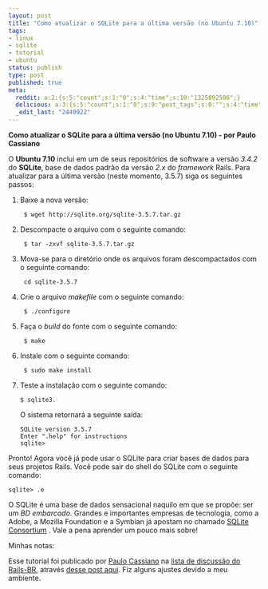 ```yaml
---
layout: post
title: "Como atualizar o SQLite para a última versão (no Ubuntu 7.10)"
tags:
- linux
- sqlite
- tutorial
- ubuntu
status: publish
type: post
published: true
meta:
  reddit: a:2:{s:5:"count";s:1:"0";s:4:"time";s:10:"1325092506";}
  delicious: a:3:{s:5:"count";s:1:"0";s:9:"post_tags";s:0:"";s:4:"time";s:10:"1229527062";}
  _edit_last: "2440922"
---
```

<strong>Como atualizar o SQLite para a última versão (no Ubuntu 7.10) - por Paulo Cassiano</strong>

O <strong>Ubuntu 7.10</strong> inclui em um de seus repositórios de software a versão <em>3.4.2</em> do <strong>SQLite</strong>, base de dados padrão da versão <em>2.x</em> do <em>framework</em> Rails. Para atualizar para a última versão (neste momento, 3.5.7) siga os seguintes passos:

1. Baixe a nova versão:

		$ wget http://sqlite.org/sqlite-3.5.7.tar.gz

1. Descompacte o arquivo com o seguinte comando:

		$ tar -zxvf sqlite-3.5.7.tar.gz

1. Mova-se para o diretório onde os arquivos foram descompactados com o seguinte comando:

		cd sqlite-3.5.7

1. Crie o arquivo _makefile_ com o seguinte comando:

		$ ./configure

1. Faça o _build_ do fonte com o seguinte comando:

		$ make

1. Instale com o seguinte comando:

		$ sudo make install

1.  Teste a instalação com o seguinte comando:

		$ sqlite3.

	O sistema retornará a seguinte saída:

		SQLite version 3.5.7
		Enter ".help" for instructions
		sqlite>

Pronto! Agora você já pode usar o SQLite para criar bases de dados para seus projetos Rails. Você pode sair do shell do SQLite com o seguinte comando:

	sqlite> .e

O SQLite é uma base de dados sensacional naquilo em que se propõe: ser um _BD embarcado_. Grandes e importantes empresas de tecnologia, como a Adobe, a Mozilla Foundation e a Symbian já apostam no chamado [SQLite Consortium](http://sqlite.org/consortium.html) . Vale a pena aprender um pouco mais sobre!

Minhas notas:

Esse tutorial foi publicado por [Paulo Cassiano](http://groups.google.com/groups/profile?hl=pt-BR&amp;enc_user=4WcGNhMAAADKShQdB4KdygVGBZNwRwygWMj6vob75xS36mXc24h6ww) na [lista de discussão do Rails-BR](http://groups.google.com/group/rails-br?hl=pt-BR), através [desse post aqui](http://groups.google.com/group/rails-br/browse_thread/thread/f49f7d6962a88bac?hl=pt-BR#). Fiz alguns ajustes devido a meu ambiente.
